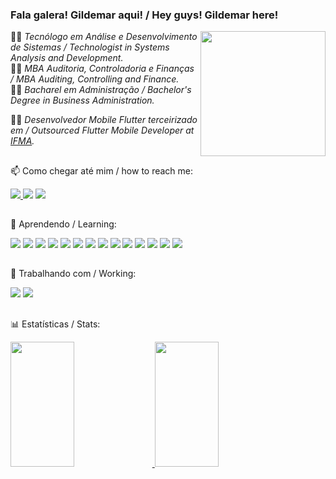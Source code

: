 ### Fala galera! Gildemar aqui! / Hey guys! Gildemar here! 

<img align="right" src="https://1000marcas.net/wp-content/uploads/2021/04/Star-Trek-Logo.png" height="200em">
👨‍🎓 <i>Tecnólogo em Análise e Desenvolvimento de Sistemas / Technologist in Systems Analysis and Development.</i><br/>
👨‍🎓 <i>MBA Auditoria, Controladoria e Finanças / MBA Auditing, Controlling and Finance.</i><br/>
👨‍🎓 <i>Bacharel em Administração / Bachelor's Degree in Business Administration.</i><br/>

👨‍💻 <i>Desenvolvedor Mobile Flutter terceirizado em / Outsourced Flutter Mobile Developer at [IFMA](https://www.linkedin.com/company/instituto-federal-de-educa-o-ci-ncia-e-tecnologia-do-maranh-o/mycompany/).</i>
    

  ##
  
📫 Como chegar até mim / how to reach me:
<div style="display: inline_block"> 
  <a href="https://instagram.com/gildemardiniz" target="_blank"><img src="https://img.shields.io/badge/-Instagram-%23E4405F?style=for-the-badge&logo=instagram&logoColor=white" target="_blank"</a>
  <a href = "mailto:gildemardiniz@gmail.com"><img src="https://img.shields.io/badge/gmail-D14836.svg?&style=for-the-badge&logo=gmail&logoColor=white"></a>
  <a href="https://www.linkedin.com/in/gildemardiniz" target="_blank"><img src="https://img.shields.io/badge/-LinkedIn-%230077B5?style=for-the-badge&logo=linkedin&logoColor=white" target="_blank"></a> 
</div>
  
  ##
  
🌱 Aprendendo / Learning:
<div>
 <p>
   <img src="https://img.shields.io/badge/html5%20-%23E34F26.svg?&style=for-the-badge&logo=html5&logoColor=white">
   <img src="https://img.shields.io/badge/css3%20-%231572B6.svg?&style=for-the-badge&logo=css3&logoColor=white">
   <img src="https://img.shields.io/badge/javascript%20-%23323330.svg?&style=for-the-badge&logo=javascript&logoColor=%23F7DF1E">
   <img src="https://img.shields.io/badge/react%20-%2320232a.svg?&style=for-the-badge&logo=react&logoColor=%2361DAFB">
   <img src="https://img.shields.io/badge/bootstrap%20-%23563D7C.svg?&style=for-the-badge&logo=bootstrap&logoColor=white">
   <img src="https://img.shields.io/badge/mysql-%2300f.svg?&style=for-the-badge&logo=mysql&logoColor=white"> 
   <img src="https://img.shields.io/badge/postgres-%23316192.svg?&style=for-the-badge&logo=postgresql&logoColor=white"> 
   <img src="https://img.shields.io/badge/java-%23ED8B00.svg?&style=for-the-badge&logo=java&logoColor=white"> 
   <img src="https://img.shields.io/badge/spring%20-%236DB33F.svg?&style=for-the-badge&logo=spring&logoColor=white">
   <img src="https://img.shields.io/badge/dart-%230175C2.svg?&style=for-the-badge&logo=dart&logoColor=white"> 
   <img src="https://img.shields.io/badge/Flutter%20-%2302569B.svg?&style=for-the-badge&logo=Flutter&logoColor=white"> 
   <img src="https://img.shields.io/badge/GIT-E44C30?style=for-the-badge&logo=git&logoColor=white">
   <img src="https://img.shields.io/badge/GitHub-100000?style=for-the-badge&logo=github&logoColor=white">
   <img src="https://img.shields.io/badge/GitLab-330F63?style=for-the-badge&logo=gitlab&logoColor=white">
 </p>
</div>
  
  ##
  
  🔭 Trabalhando com / Working:
<div>
 <p>
   <img src="https://img.shields.io/badge/dart-%230175C2.svg?&style=for-the-badge&logo=dart&logoColor=white"> 
   <img src="https://img.shields.io/badge/Flutter%20-%2302569B.svg?&style=for-the-badge&logo=Flutter&logoColor=white"> 
 </p>
</div>
  
  ##
  
📊 Estatísticas / Stats:
<div>
 <p>
  <a href="https://github.com/gildemardiniz/github-readme-stats"> 
   <img src="https://github-readme-stats.vercel.app/api?username=gildemardiniz&show_icons=true&theme=dark" height="200em" width="45%"/>
  </a>
  <a href="https://github.com/gildemardiniz/github-readme-stats"> 
   <img height="200em" width="45%" src="https://github-readme-stats.vercel.app/api/top-langs/?username=gildemardiniz&layout=compact&theme=dark"/>
  </a>
 </p>
 </div>
    
  ##
